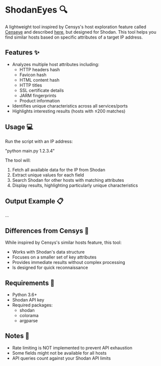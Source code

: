 # ShodanEyes 🔍

A lightweight tool inspired by Censys's host exploration feature called [Censeye](https://github.com/Censys-Research/censeye) and described [here](https://censys.com/automated-hunting/), but designed for Shodan. This tool helps you find similar hosts based on specific attributes of a target IP address.

## Features ✨

- Analyzes multiple host attributes including:
  - HTTP headers hash
  - Favicon hash
  - HTML content hash
  - HTTP titles
  - SSL certificate details
  - JARM fingerprints
  - Product information
- Identifies unique characteristics across all services/ports
- Highlights interesting results (hosts with ≤200 matches)

## Usage 💻

Run the script with an IP address: 

"python main.py 1.2.3.4"


The tool will:
1. Fetch all available data for the IP from Shodan
2. Extract unique values for each field
3. Search Shodan for other hosts with matching attributes
4. Display results, highlighting particularly unique characteristics

## Output Example 📋
...


## Differences from Censys 🔄

While inspired by Censys's similar hosts feature, this tool:
- Works with Shodan's data structure
- Focuses on a smaller set of key attributes
- Provides immediate results without complex processing
- Is designed for quick reconnaissance

## Requirements 📝

- Python 3.6+
- Shodan API key
- Required packages:
  - shodan
  - colorama
  - argparse

## Notes 📌

- Rate limiting is NOT implemented to prevent API exhaustion
- Some fields might not be available for all hosts
- API queries count against your Shodan API limits
